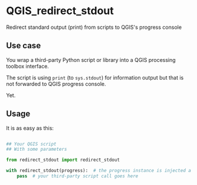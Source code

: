 # QGIS_redirect_stdout
Redirect standard output (print) from scripts to QGIS's progress console

## Use case

You wrap a third-party Python script or library into a QGIS processing toolbox interface.

The script is using `print` (to `sys.stdout`) for information output but that is not forwarded to QGIS progress console.

Yet.


## Usage

It is as easy as this:

```python

## Your QGIS script
## With some parameters

from redirect_stdout import redirect_stdout

with redirect_stdout(progress):  # the progress instance is injected a runtime wrrg
    pass  # your third-party script call goes here
```
